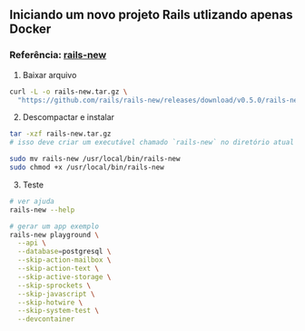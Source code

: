 ## Iniciando um novo projeto Rails utlizando apenas Docker

### Referência: [rails-new](https://github.com/rails/rails-new)


1. Baixar arquivo
```bash
curl -L -o rails-new.tar.gz \
  "https://github.com/rails/rails-new/releases/download/v0.5.0/rails-new-x86_64-unknown-linux-gnu.tar.gz"
```

2. Descompactar e instalar
```bash
tar -xzf rails-new.tar.gz
# isso deve criar um executável chamado `rails-new` no diretório atual

sudo mv rails-new /usr/local/bin/rails-new
sudo chmod +x /usr/local/bin/rails-new
```

3. Teste
```bash
# ver ajuda
rails-new --help

# gerar um app exemplo
rails-new playground \
  --api \
  --database=postgresql \
  --skip-action-mailbox \
  --skip-action-text \
  --skip-active-storage \
  --skip-sprockets \
  --skip-javascript \
  --skip-hotwire \
  --skip-system-test \
  --devcontainer
```

